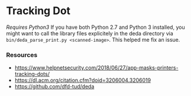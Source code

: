 # Tracking Dot


*Requires Python3*
If you have both Python 2.7 and Python 3 installed, you might want to call the library files explicitely in the deda directory via `bin/deda_parse_print.py <scanned-image>`. This helped me fix an issue.

### Resources
- https://www.helpnetsecurity.com/2018/06/27/app-masks-printers-tracking-dots/
- https://dl.acm.org/citation.cfm?doid=3206004.3206019
- https://github.com/dfd-tud/deda
